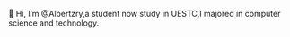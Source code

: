 👋 Hi, I’m @Albertzry,a student now study in UESTC,I majored in computer science and technology.


<!---
Albertzry/Albertzry is a ✨ special ✨ repository because its `README.md` (this file) appears on your GitHub profile.
You can click the Preview link to take a look at your changes.
--->
